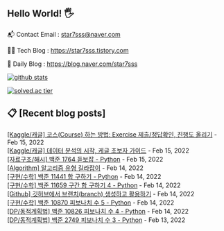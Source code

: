 ## Hello World! 🖐

📬 Contact Email : star7sss@naver.com

👨‍💻 Tech Blog : https://star7sss.tistory.com

🤪 Daily Blog : https://blog.naver.com/star7sss

[![github stats](https://github-readme-stats.vercel.app/api?username=jangThang&show_icons=true&hide_border=False)](https://star7sss.tistory.com)

[![solved.ac tier](http://mazassumnida.wtf/api/v2/generate_badge?boj=star7sss)](https://solved.ac/star7sss)

## 📋 [Recent blog posts]
[[Kaggle/캐글] 코스(Course) 하는 방법: Exercise 제출/정답확인, 진행도 올리기](https://star7sss.tistory.com/171) - Feb 15, 2022<br>
[[Kaggle/캐글] 데이터 분석의 시작, 케글 초보자 가이드](https://star7sss.tistory.com/170) - Feb 15, 2022<br>
[[자료구조/해시] 백준 1764 듣보잡 - Python](https://star7sss.tistory.com/169) - Feb 15, 2022<br>
[[Algorithm] 알고리즘 유형 길라잡이](https://star7sss.tistory.com/168) - Feb 14, 2022<br>
[[구현/수학] 백준 11441 합 구하기 - Python](https://star7sss.tistory.com/167) - Feb 14, 2022<br>
[[구현/수학] 백준 11659 구간 합 구하기 4 - Python](https://star7sss.tistory.com/166) - Feb 14, 2022<br>
[[Github] 깃허브에서 브랜치(branch) 생성하고 활용하기](https://star7sss.tistory.com/165) - Feb 14, 2022<br>
[[구현/수학] 백준 10870 피보나치 수 5 - Python](https://star7sss.tistory.com/164) - Feb 14, 2022<br>
[[DP/동적계획법] 백준 10826 피보나치 수 4 - Python](https://star7sss.tistory.com/163) - Feb 14, 2022<br>
[[DP/동적계획법] 백준 2749 피보나치 수 3 - Python](https://star7sss.tistory.com/162) - Feb 13, 2022<br>
